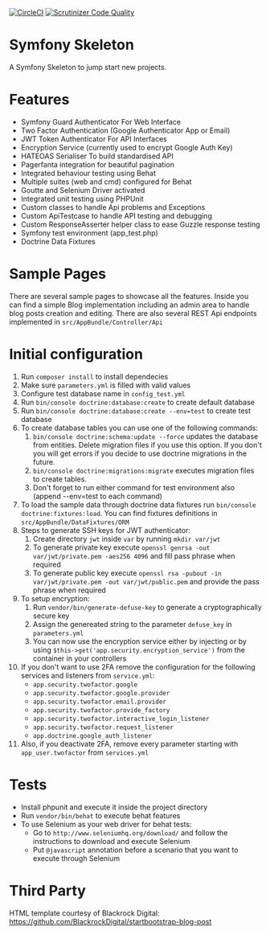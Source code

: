 [![CircleCI](https://circleci.com/gh/visi27/symfony-skeleton/tree/master.svg?style=shield&circle-token=:circle-token)](https://circleci.com/gh/visi27/symfony-skeleton/tree/master)
[![Scrutinizer Code Quality](https://scrutinizer-ci.com/g/visi27/symfony-skeleton/badges/quality-score.png?b=master)](https://scrutinizer-ci.com/g/visi27/symfony-skeleton/?branch=master)

Symfony Skeleton
============

A Symfony Skeleton to jump start new projects.

Features
========

* Symfony Guard Authenticator For Web Interface
* Two Factor Authentication (Google Authenticator App or Email)
* JWT Token Authenticator For API Interfaces
* Encryption Service (currently used to encrypt Google Auth Key)
* HATEOAS Serialiser To build standardised API
* Pagerfanta integration for beautiful pagination
* Integrated behaviour testing using Behat
* Multiple suites (web and cmd) configured for Behat
* Goutte and Selenium Driver activated
* Integrated unit testing using PHPUnit
* Custom classes to handle Api problems and Exceptions
* Custom ApiTestcase to handle API testing and debugging
* Custom ResponseAsserter helper class to ease Guzzle response testing
* Symfony test environment (app_test.php)
* Doctrine Data Fixtures

Sample Pages
============

There are several sample pages to showcase all the features. Inside you can find a simple Blog implementation 
including an admin area to handle blog posts creation and editing. There are also several REST Api endpoints 
implemented in `src/AppBundle/Controller/Api`


Initial configuration
=====================
1. Run `composer install` to install dependecies 
2. Make sure `parameters.yml` is filled with valid values
3. Configure test database name in `config_test.yml`
4. Run `bin/console doctrine:database:create` to create default database
5. Run `bin/console doctrine:database:create --env=test` to create test database
6. To create database tables you can use one of the following commands:
    1. `bin/console doctrine:schema:update --force` updates the database from entities. Delete migration files if you 
    use this option. If you don't you will get errors if you decide to use doctrine migrations in the future.
    2. `bin/console doctrine:migrations:migrate` executes migration files to create tables.
    3. Don't forget to run either command for test environment also (append --env=test to each command)
7. To load the sample data through doctrine data fixtures run `bin/console doctrine:fixtures:load`. You can find 
fixtures definitions in `src/AppBundle/DataFixtures/ORM`
8. Steps to generate SSH keys for JWT authenticator:
    1. Create directory `jwt` inside `var` by running `mkdir var/jwt`
    2. To generate private key execute `openssl genrsa -out var/jwt/private.pem -aes256 4096` and fill pass phrase when required
    3. To generate public key execute `openssl rsa -pubout -in var/jwt/private.pem -out var/jwt/public.pem` and provide the pass phrase when required
9. To setup encryption:
    1. Run `vendor/bin/generate-defuse-key` to generate a cryptographically secure key
    2. Assign the genereated string to the parameter `defuse_key` in `parameters.yml`
    3. You can now use the encryption service either by injecting or by using `$this->get('app.security.encryption_service')` from the container in your controllers
10. If you don't want to use 2FA remove the configuration for the following services and listeners from `service.yml`:
    * `app.security.twofactor.google`
    * `app.security.twofactor.google.provider`
    * `app.security.twofactor.email.provider`
    * `app.security.twofactor.provide_factory`
    * `app.security.twofactor.interactive_login_listener`
    * `app.security.twofactor.request_listener`
    * `app.doctrine.google_auth_listener`
11. Also, if you deactivate 2FA, remove every parameter starting with `app_user.twofactor` from `services.yml`

Tests
=====
* Install phpunit and execute it inside the project directory
* Run `vendor/bin/behat` to execute behat features
* To use Selenium as your web driver for behat tests:
    * Go to `http://www.seleniumhq.org/download/` and follow the instructions to download and execute Selenium
    * Put `@javascript` annotation before a scenario that you want to execute through Selenium
    
Third Party
===========

HTML template courtesy of Blackrock Digital: https://github.com/BlackrockDigital/startbootstrap-blog-post